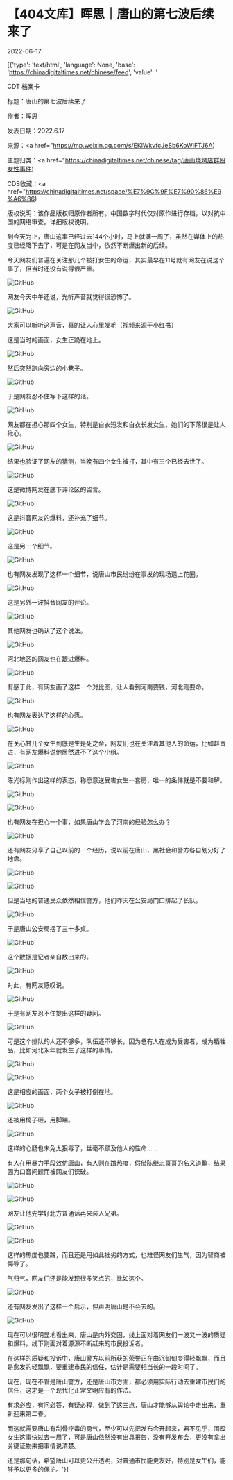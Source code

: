 # 【404文库】晖思｜唐山的第七波后续来了

2022-06-17

[{'type': 'text/html', 'language': None, 'base': 'https://chinadigitaltimes.net/chinese/feed', 'value': '

CDT 档案卡

标题：唐山的第七波后续来了

作者：晖思

发表日期：2022.6.17

来源：<a href="https://mp.weixin.qq.com/s/EKlWkvfcJeSb6KoWIFTJ6A)

主题归类：<a href="https://chinadigitaltimes.net/chinese/tag/唐山烧烤店群殴女性事件)

CDS收藏：<a href="https://chinadigitaltimes.net/space/%E7%9C%9F%E7%90%86%E9%A6%86)

版权说明：该作品版权归原作者所有。中国数字时代仅对原作进行存档，以对抗中国的网络审查。详细版权说明。





到今天为止，唐山这事已经过去144个小时，马上就满一周了，虽然在媒体上的热度已经降下去了，可是在网友当中，依然不断爆出新的后续。

今天网友们普遍在关注那几个被打女生的命运，其实最早在11号就有网友在说这个事了，但当时还没有说得很严重。

![GitHub](https://chinadigitaltimes.net/chinese/files/2022/06/post-683202-62ac5da9d12ae.png)

网友今天中午还说，光听声音就觉得很恐怖了。

![GitHub](https://chinadigitaltimes.net/chinese/files/2022/06/post-683202-62ac5daa07b02.png)

大家可以听听这声音，真的让人心里发毛（视频来源于小红书）

这是当时的画面，女生正跪在地上。

![GitHub](https://chinadigitaltimes.net/chinese/files/2022/06/post-683202-62ac5daa31442.png)

然后突然跑向旁边的小巷子。

![GitHub](https://chinadigitaltimes.net/chinese/files/2022/06/post-683202-62ac5daa58969.png)

于是网友忍不住写下这样的话。

![GitHub](https://chinadigitaltimes.net/chinese/files/2022/06/post-683202-62ac5daa88b08.png)

网友都在担心那四个女生，特别是白衣短发和白衣长发女生，她们的下落很是让人揪心。

![GitHub](https://chinadigitaltimes.net/chinese/files/2022/06/post-683202-62ac5daaaed44.png)

结果也验证了网友的猜测，当晚有四个女生被打，其中有三个已经去世了。

![GitHub](https://chinadigitaltimes.net/chinese/files/2022/06/post-683202-62ac5daad8d97.png)

这是微博网友在底下评论区的留言。

![GitHub](https://chinadigitaltimes.net/chinese/files/2022/06/post-683202-62ac5dab0bf27.png)

这是抖音网友的爆料，还补充了细节。

![GitHub](https://chinadigitaltimes.net/chinese/files/2022/06/post-683202-62ac5dab35ddb.png)

这是另一个细节。

![GitHub](https://chinadigitaltimes.net/chinese/files/2022/06/post-683202-62ac5dab6191c.png)

也有网友发现了这样一个细节，说唐山市民纷纷在事发的现场送上花圈。

![GitHub](https://chinadigitaltimes.net/chinese/files/2022/06/post-683202-62ac5dab8de5b.png)

这是另外一波抖音网友的评论。

![GitHub](https://chinadigitaltimes.net/chinese/files/2022/06/post-683202-62ac5dabb9af0.png)

其他网友也确认了这个说法。

![GitHub](https://chinadigitaltimes.net/chinese/files/2022/06/post-683202-62ac5dabe1ad4.png)

河北地区的网友也在跟进爆料。

![GitHub](https://chinadigitaltimes.net/chinese/files/2022/06/post-683202-62ac5dac16abd.png)

有感于此，有网友画了这样一个对比图，让人看到河南要钱，河北则要命。

![GitHub](https://chinadigitaltimes.net/chinese/files/2022/06/post-683202-62ac5dac38d09.png)

也有网友表达了这样的心愿。

![GitHub](https://chinadigitaltimes.net/chinese/files/2022/06/post-683202-62ac5dac6523f.png)

在关心甘几个女生到底是生是死之余，网友们也在关注着其他人的命运，比如赵晋进，有网友爆料说他居然进不了这个小组。

![GitHub](https://chinadigitaltimes.net/chinese/files/2022/06/post-683202-62ac5dac95d52.png)

陈光标则作出这样的表态，称愿意送受害女生一套房，唯一的条件就是不要和解。

![GitHub](https://chinadigitaltimes.net/chinese/files/2022/06/post-683202-62ac5dacb22bd.png)

![GitHub](https://chinadigitaltimes.net/chinese/files/2022/06/post-683202-62ac5dacd7a0d.png)

也有网友在担心一个事，如果唐山学会了河南的经验怎么办？

![GitHub](https://chinadigitaltimes.net/chinese/files/2022/06/post-683202-62ac5dad10aa4.png)

还有网友分享了自己以前的一个经历，说以前在唐山，黑社会和警方各自划分好了地盘。

![GitHub](https://chinadigitaltimes.net/chinese/files/2022/06/post-683202-62ac5dad3e433.png)

![GitHub](https://chinadigitaltimes.net/chinese/files/2022/06/post-683202-62ac5dad604bd.png)

但是当地的普通民众依然相信警方，他们昨天在公安局门口排起了长队。

![GitHub](https://chinadigitaltimes.net/chinese/files/2022/06/post-683202-62ac5dad8cd63.png)

于是唐山公安局摆了三十多桌。

![GitHub](https://chinadigitaltimes.net/chinese/files/2022/06/post-683202-62ac5dadc2c6e.png)

这个数据是记者亲自数出来的。

![GitHub](https://chinadigitaltimes.net/chinese/files/2022/06/post-683202-62ac5dade7cd5.png)

对此，有网友感叹说。

![GitHub](https://chinadigitaltimes.net/chinese/files/2022/06/post-683202-62ac5dae17201.png)

于是有网友忍不住提出这样的疑问。

![GitHub](https://chinadigitaltimes.net/chinese/files/2022/06/post-683202-62ac5dbc5b511.png)

可是这个排队的人还不够多，队伍还不够长，因为总有人在成为受害者，成为牺牲品，比如河北永年就发生了这样的事情。

![GitHub](https://chinadigitaltimes.net/chinese/files/2022/06/post-683202-62ac5dbc7e8ff.png)

![GitHub](https://chinadigitaltimes.net/chinese/files/2022/06/post-683202-62ac5dbca9103.png)

这是相应的画面，两个女子被打倒在地。

![GitHub](https://chinadigitaltimes.net/chinese/files/2022/06/post-683202-62ac5dbcd0abe.png)

还被用椅子砸，用脚踹。

![GitHub](https://chinadigitaltimes.net/chinese/files/2022/06/post-683202-62ac5dbd10736.png)

这样的心肠也未免太狠毒了，丝毫不顾及他人的性命……

有人在用暴力手段效仿唐山，有人则在蹭热度，假借陈继志哥哥的名义道歉，结果因为口音问题而被网友们识破。

![GitHub](https://chinadigitaltimes.net/chinese/files/2022/06/post-683202-62ac5dbd41478.png)

![GitHub](https://chinadigitaltimes.net/chinese/files/2022/06/post-683202-62ac5dbd6f94a.png)

网友让他先学好北方普通话再来装人兄弟。

![GitHub](https://chinadigitaltimes.net/chinese/files/2022/06/post-683202-62ac5dbd9d877.png)

![GitHub](https://chinadigitaltimes.net/chinese/files/2022/06/post-683202-62ac5dbdcb169.png)

这样的热度也要蹭，而且还是用如此拙劣的方式，也难怪网友们生气，因为智商被侮辱了。

气归气，网友们还是能发现很多笑点的，比如这个。

![GitHub](https://chinadigitaltimes.net/chinese/files/2022/06/post-683202-62ac5dbe0e88a.png)

还有网友发出了这样一个启示，但声明唐山是不会去的。

![GitHub](https://chinadigitaltimes.net/chinese/files/2022/06/post-683202-62ac5dbe3a255.png)

现在可以很明显地看出来，唐山是内外交困，线上面对着网友们一波又一波的质疑和爆料，线下则面对着源源不断赶来的市民投诉者。

在这样的质疑和投诉中，唐山警方以前所获的荣誉正在由沉甸甸变得轻飘飘，而且是愈发的轻飘飘，要重建市民的信任，估计是需要相当长的一段时间了。

现在，现在不管是唐山警方，还是唐山市方面，都必须用实际行动去重建市民们的信任，这才是一个现代化正常文明应有的作法。

有求必应，有问必答，有疑必释，做到了这三点，唐山才能够从舆论中走出来，重新迎来第二春。

而这就需要唐山有刮骨疗毒的勇气，至少可以先把发布会开起来，君不见乎，围殴女生这事快过去一周了，可是唐山依然没有出具报告，没有开发布会，更没有拿出关键证物来把事情说清楚。

还是那句话，希望唐山可以更公开透明，对普通市民能更友好，特别是女生们，能够予以更多的保护。'}]